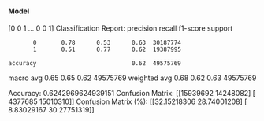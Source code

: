 #### Model
[0 0 1 ... 0 0 1]
Classification Report:
              precision    recall  f1-score   support

           0       0.78      0.53      0.63  30187774
           1       0.51      0.77      0.62  19387995

    accuracy                           0.62  49575769
   macro avg       0.65      0.65      0.62  49575769
weighted avg       0.68      0.62      0.63  49575769

Accuracy: 0.6242969624939151
Confusion Matrix:
[[15939692 14248082]
 [ 4377685 15010310]]
Confusion Matrix (%):
[[32.15218306 28.74001208]
 [ 8.83029167 30.27751319]]
